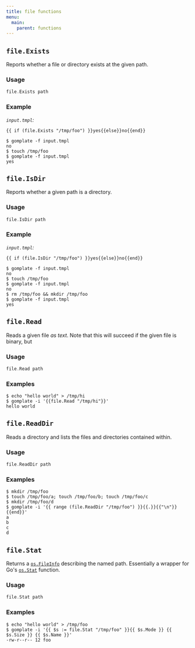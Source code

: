```yaml
---
title: file functions
menu:
  main:
    parent: functions
---
```


## `file.Exists`

Reports whether a file or directory exists at the given path.

### Usage
```go
file.Exists path
```

### Example

_`input.tmpl`:_
```
{{ if (file.Exists "/tmp/foo") }}yes{{else}}no{{end}}
```

```console
$ gomplate -f input.tmpl
no
$ touch /tmp/foo
$ gomplate -f input.tmpl
yes
```

## `file.IsDir`

Reports whether a given path is a directory.

### Usage
```go
file.IsDir path
```

### Example

_`input.tmpl`:_
```
{{ if (file.IsDir "/tmp/foo") }}yes{{else}}no{{end}}
```

```console
$ gomplate -f input.tmpl
no
$ touch /tmp/foo
$ gomplate -f input.tmpl
no
$ rm /tmp/foo && mkdir /tmp/foo
$ gomplate -f input.tmpl
yes
```

## `file.Read`

Reads a given file _as text_. Note that this will succeed if the given file
is binary, but 

### Usage
```go
file.Read path
```

### Examples

```console
$ echo "hello world" > /tmp/hi
$ gomplate -i '{{file.Read "/tmp/hi"}}'
hello world
```

## `file.ReadDir`

Reads a directory and lists the files and directories contained within.

### Usage
```go
file.ReadDir path
```

### Examples

```console
$ mkdir /tmp/foo
$ touch /tmp/foo/a; touch /tmp/foo/b; touch /tmp/foo/c
$ mkdir /tmp/foo/d
$ gomplate -i '{{ range (file.ReadDir "/tmp/foo") }}{{.}}{{"\n"}}{{end}}'
a
b
c
d
```

## `file.Stat`

Returns a [`os.FileInfo`](https://golang.org/pkg/os/#FileInfo) describing
the named path. 
Essentially a wrapper for Go's [`os.Stat`](https://golang.org/pkg/os/#Stat) function.

### Usage
```go
file.Stat path
```

### Examples

```console
$ echo "hello world" > /tmp/foo
$ gomplate -i '{{ $s := file.Stat "/tmp/foo" }}{{ $s.Mode }} {{ $s.Size }} {{ $s.Name }}'
-rw-r--r-- 12 foo
```
